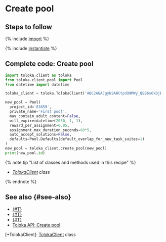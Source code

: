 # Create pool

## Steps to follow

{% include [import](../_includes/recipes/import.md) %}

{% include [instantiate](../_includes/recipes/instantiate.md) %}

## Complete code: Create pool

```python
import toloka.client as toloka
from toloka.client.pool import Pool
from datetime import datetime

toloka_client = toloka.TolokaClient('AQC2AGAJgyNSA8CtpdO9MWy_QEB6s6kDjHUoElE', 'PRODUCTION')

new_pool = Pool(
  project_id='83859',
  private_name='First pool',
  may_contain_adult_content=False,
  will_expire=datetime(2030, 1, 1),
  reward_per_assignment=0.05,
  assignment_max_duration_seconds=60*5,
  auto_accept_solutions=False,
  defaults=Pool.Defaults(default_overlap_for_new_task_suites=1)
)
new_pool = toloka_client.create_pool(new_pool)
print(new_pool.id)
```

{% note tip "List of classes and methods used in this recipe" %}

- _[TolokaClient](../reference/toloka.client.TolokaClient.md) class_

{% endnote %}

## See also {#see-also}

- [{#T}](../../guide/concepts/overview.md)
- [{#T}](./learn-basics.md)
- [{#T}](./use-cases.md)
- [Toloka API: Create pool](https://toloka.ai/docs/api/api-reference/#post-/pools)

[*TolokaClient]: [TolokaClient](../reference/toloka.client.TolokaClient.md) class